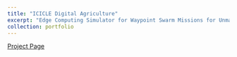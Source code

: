```yaml
---
title: "ICICLE Digital Agriculture"
excerpt: "Edge Computing Simulator for Waypoint Swarm Missions for Unmanned Aerial Vehicles (UAVs)<br/><img src='/images/drone_farming.jpeg'>"
collection: portfolio
---
```

[Project Page](http://149.165.155.188:2298/index.html)

